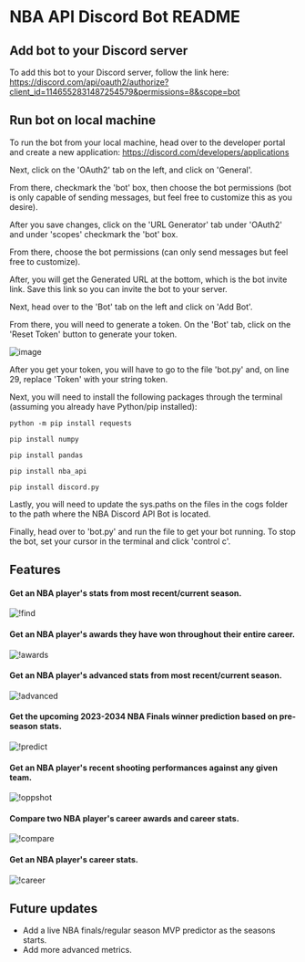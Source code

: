 # NBA API Discord Bot README
## Add bot to your Discord server
To add this bot to your Discord server, follow the link here: https://discord.com/api/oauth2/authorize?client_id=1146552831487254579&permissions=8&scope=bot

## Run bot on local machine
To run the bot from your local machine, head over to the developer portal and create a new application: https://discord.com/developers/applications

Next, click on the 'OAuth2' tab on the left, and click on 'General'. 

From there, checkmark the 'bot' box, then choose the bot permissions (bot is only capable of sending messages, but feel free to customize this as you desire).

After you save changes, click on the 'URL Generator' tab under 'OAuth2' and under 'scopes' checkmark the 'bot' box.

From there, choose the bot permissions (can only send messages but feel free to customize).

After, you will get the Generated URL at the bottom, which is the bot invite link. Save this link so you can invite the bot to your server.

Next, head over to the 'Bot' tab on the left and click on 'Add Bot'.

From there, you will need to generate a token. On the 'Bot' tab, click on the 'Reset Token' button to generate your token.

![image](https://github.com/mattfrench1/NBA-Discord-API-Bot/assets/114099168/4d3806d5-0e79-4179-8307-44605de7bcb3)

After you get your token, you will have to go to the file 'bot.py' and, on line 29, replace 'Token' with your string token.

Next, you will need to install the following packages through the terminal (assuming you already have Python/pip installed):

```python -m pip install requests```

```pip install numpy```

```pip install pandas```

```pip install nba_api```

```pip install discord.py```

Lastly, you will need to update the sys.paths on the files in the cogs folder to the path where the NBA Discord API Bot is located.

Finally, head over to 'bot.py' and run the file to get your bot running. To stop the bot, set your cursor in the terminal and click 'control c'.

## Features
#### Get an NBA player's stats from most recent/current season.
![!find](https://github.com/mattfrench1/NBA-Discord-API-Bot/assets/114099168/caac115e-54d3-4fa5-aff4-c2c4cea27ffb)

#### Get an NBA player's awards they have won throughout their entire career.
![!awards](https://github.com/mattfrench1/NBA-Discord-API-Bot/assets/114099168/af8d4ae9-f5ff-448b-b8e9-9da4e5d27e8e)

#### Get an NBA player's advanced stats from most recent/current season.
![!advanced](https://github.com/mattfrench1/NBA-Discord-API-Bot/assets/114099168/bdfe4fb7-e483-4619-b8ad-29499a4a60b3)

#### Get the upcoming 2023-2034 NBA Finals winner prediction based on pre-season stats.
![!predict](https://github.com/mattfrench1/NBA-Discord-API-Bot/assets/114099168/97fed2e3-e3b8-47a7-b72f-cbd2ac4a5314)

#### Get an NBA player's recent shooting performances against any given team.
![!oppshot](https://github.com/mattfrench1/NBA-Discord-API-Bot/assets/114099168/5f3e83be-1b1b-4523-a109-1e8f1166b7bf)

#### Compare two NBA player's career awards and career stats.
![!compare](https://github.com/mattfrench1/NBA-Discord-API-Bot/assets/114099168/4c6eac02-a7d1-4092-a158-1925556b3348)

#### Get an NBA player's career stats.
![!career](https://github.com/mattfrench1/NBA-Discord-API-Bot/assets/114099168/73308818-7e35-43b4-98b9-0695bbfa5d1c)

## Future updates
+ Add a live NBA finals/regular season MVP predictor as the seasons starts.
+ Add more advanced metrics.

